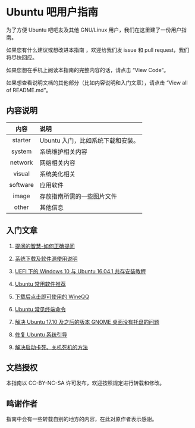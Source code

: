 # Ubuntu 吧用户指南
为了方便 Ubuntu 吧吧友及其他 GNU/Linux 用户，我们在这里建了一份用户指南。

如果您有什么建议或想改进本指南 ，欢迎给我们发 issue 和 pull request，我们将尽快回应。


如果您想在手机上阅读本指南的完整内容的话，请点击 “View Code”。

如果想查看说明文档的其他部分（比如内容说明和入门文章），请点击 “View all of README.md”。

## 内容说明
|内容|说明|
|:---:|:---|
|starter|Ubuntu 入门，比如系统下载和安装。|
|system|系统维护相关内容|
|network|网络相关内容|
|visual|系统美化相关|
|software|应用软件|
|image|存放指南所需的一些图片文件|
|other|其他信息|

## 入门文章
1. [提问的智慧-如何正确提问](https://github.com/UbuntuBar/userguide/blob/master/other/How-To-Ask-Questions-The-Smart-Way/README-zh_CN.md)

2. [系统下载及软件源使用说明](https://github.com/UbuntuBar/userguide/blob/master/starter/%E5%9B%BD%E5%86%85%E5%BC%80%E6%BA%90%E9%95%9C%E5%83%8F%E7%AB%99%E5%9C%B0%E5%9D%80.md)

3. [UEFI 下的 Windows 10 与 Ubuntu 16.04.1 共存安装教程](https://github.com/UbuntuBar/userguide/blob/master/starter/UEFI%E4%B8%8BWin10-Ubuntu%E5%8F%8C%E7%B3%BB%E7%BB%9F%E5%85%B1%E5%AD%98%E6%95%99%E7%A8%8B.md)

4. [Ubuntu 常用软件推荐](https://github.com/UbuntuBar/userguide/blob/master/starter/%E5%B8%B8%E8%A7%81%E5%91%BD%E4%BB%A4%E5%A4%A7%E5%85%A8.md)

5. [下载后点击即可使用的 WineQQ](https://github.com/UbuntuBar/userguide/blob/master/software/Appimage%E6%A0%BC%E5%BC%8F%E7%9A%84WineQQ.md)

6. [Ubuntu 常见终端命令](https://github.com/UbuntuBar/userguide/blob/master/starter/%E5%B8%B8%E8%A7%81%E5%91%BD%E4%BB%A4%E5%A4%A7%E5%85%A8.md)

7. [解决 Ubuntu 17.10 及之后的版本 GNOME 桌面没有托盘的问题](https://github.com/UbuntuBar/userguide/blob/master/system/%E8%A7%A3%E5%86%B317.10%E5%8F%8A%E4%B9%8B%E5%90%8E%E7%9A%84%E7%89%88%E6%9C%AC%E9%BB%98%E8%AE%A4%E6%A1%8C%E9%9D%A2%E6%B2%A1%E6%9C%89%E6%89%98%E7%9B%98%E7%9A%84%E9%97%AE%E9%A2%98.md)

8. [修复 Ubuntu 系统引导](https://github.com/UbuntuBar/userguide/blob/master/system/%E7%B3%BB%E7%BB%9F%E5%BC%95%E5%AF%BC%E4%BF%AE%E5%A4%8D%E6%95%99%E7%A8%8B.md)

9. [解决启动卡死、关机死机的方法](https://github.com/UbuntuBar/userguide/blob/master/starter/%E8%A7%A3%E5%86%B3%E5%85%B3%E6%9C%BA%E6%97%B6%E5%8D%A1%E6%AD%BB%E3%80%81%E5%BC%80%E6%9C%BA%E5%8D%A1%E5%B1%8F%E7%9A%84%E6%96%B9%E6%B3%95.md)

## 文档授权
本指南以 CC-BY-NC-SA 许可发布，欢迎按照规定进行转载和修改。

## 鸣谢作者
指南中会有一些转载自别的地方的内容，在此对原作者表示感谢。
